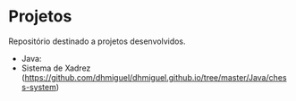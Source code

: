 # Projetos

Repositório destinado a projetos desenvolvidos.

* Java:
* Sistema de Xadrez (https://github.com/dhmiguel/dhmiguel.github.io/tree/master/Java/chess-system)
